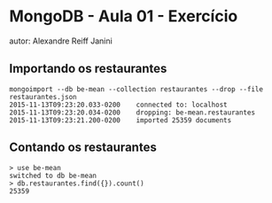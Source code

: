 # MongoDB - Aula 01 - Exercício
autor: Alexandre Reiff Janini

## Importando os restaurantes

```
mongoimport --db be-mean --collection restaurantes --drop --file restaurantes.json
2015-11-13T09:23:20.033-0200    connected to: localhost
2015-11-13T09:23:20.034-0200    dropping: be-mean.restaurantes
2015-11-13T09:23:21.200-0200    imported 25359 documents
```

## Contando os restaurantes

```
> use be-mean
switched to db be-mean
> db.restaurantes.find({}).count()
25359
```